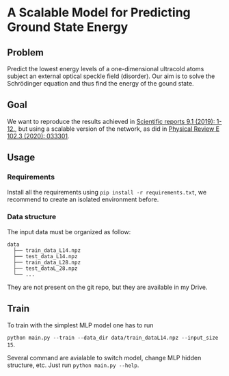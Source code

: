 # A Scalable Model for Predicting Ground State Energy

## Problem 
Predict the lowest energy levels of a one-dimensional ultracold atoms subject an external optical speckle field (disorder).
Our aim is to solve the Schrödinger equation and thus find the energy of the gound state. 


## Goal
We want to reproduce the results achieved in [Scientific reports 9.1 (2019): 1-12.](https://www.nature.com/articles/s41598-019-42125-w), but using a scalable version of the network, as did in [Physical Review E 102.3 (2020): 033301](https://journals.aps.org/pre/abstract/10.1103/PhysRevE.102.033301).


## Usage

### Requirements
Install all the requirements using `pip install -r requirements.txt`, we recommend to create an isolated environment before.

### Data structure
The input data must be organized as follow:
```
data
  ├── train_data_L14.npz
  ├── test_data_L14.npz
  ├── train_data_L28.npz
  ├── test_dataL_28.npz
  └── ...
```

They are not present on the git repo, but they are available in my Drive.

## Train
To train with the simplest MLP model one has to run

```python main.py --train --data_dir data/train_dataL14.npz --input_size 15```.

Several command are avialable to switch model, change MLP hidden structure, etc. Just run `python main.py --help`.

